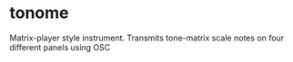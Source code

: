 tonome
======

Matrix-player style instrument. Transmits tone-matrix scale notes on four different panels using OSC